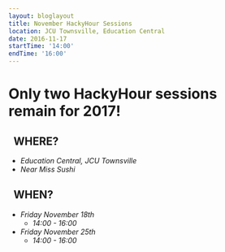 ```yaml
---
layout: bloglayout
title: November HackyHour Sessions
location: JCU Townsville, Education Central
date: 2016-11-17
startTime: '14:00'
endTime: '16:00'
---
```


Only two HackyHour sessions remain for 2017!
============================================

&nbsp;&nbsp;WHERE?
------------------

- *Education Central, JCU Townsville*
- *Near Miss Sushi*

&nbsp;&nbsp;WHEN?
-----------------

- *Friday November 18th* 
  - *14:00 - 16:00*
- *Friday November 25th*
  - *14:00 - 16:00*
